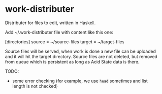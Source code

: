 work-distributer
================

Distributer for files to edit, written in Haskell.

Add ~/.work-distributer file with content like this one:

[directories]
source = ~/source-files
target = ~/target-files

Source files will be served, when work is done a new file can be uploaded
and it will hit the target directory. Source files are not deleted, but removed
from queue which is persistent as long as Acid State data is there.


TODO:
* some error checking (for example, we use `head` sometimes and list length
  is not checked)

